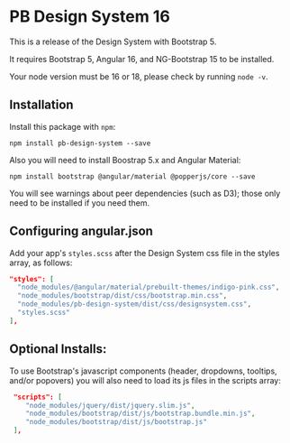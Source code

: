# PB Design System 16

This is a release of the Design System with Bootstrap 5.

It requires Bootstrap 5, Angular 16, and NG-Bootstrap 15 to be installed.

Your node version must be 16 or 18, please check by running `node -v`.

## Installation

Install this package with `npm`:

```shell
npm install pb-design-system --save
```

Also you will need to install Boostrap 5.x and Angular Material:

```shell
npm install bootstrap @angular/material @popperjs/core --save
```

You will see warnings about peer dependencies (such as D3); those only need to be installed if you need them.

## Configuring angular.json

Add your app's `styles.scss` after the Design System css file in the styles array, as follows:

```json
"styles": [
  "node_modules/@angular/material/prebuilt-themes/indigo-pink.css",
  "node_modules/bootstrap/dist/css/bootstrap.min.css",
  "node_modules/pb-design-system/dist/css/designsystem.css",
  "styles.scss"
],
```

## Optional Installs:

To use Bootstrap's javascript components (header, dropdowns, tooltips, and/or popovers) you will also need to load its js files in the scripts array:

```json
 "scripts": [
    "node_modules/jquery/dist/jquery.slim.js",
    "node_modules/bootstrap/dist/js/bootstrap.bundle.min.js",
    "node_modules/bootstrap/dist/js/bootstrap.js"
 ],
```

